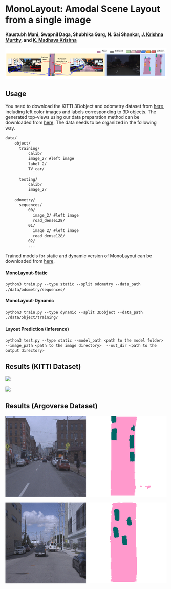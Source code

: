 # MonoLayout: Amodal Scene Layout from a single image
#### Kaustubh Mani, Swapnil Daga, Shubhika Garg, N. Sai Shankar, [J. Krishna Murthy](https://krrish94.github.io), and [K. Madhava Krishna](http://robotics.iiit.ac.in)


![](figs/teaserv5.png)


## Usage

You need to download the KITTI 3Dobject and odometry dataset from [here](http://www.cvlibs.net/datasets/kitti/eval_object.php?obj_benchmark=3d), including left color images and labels corresponding to 3D objects. The generated top-views using our data preparation method can be downloaded from [here](https://www.google.com/url?q=https://drive.google.com/file/d/1KhqsHbruE16BFEiIcvtbzuXxKGMbxogk/view?usp%3Dsharing&sa=D&source=hangouts&ust=1586514007721000&usg=AFQjCNGaBbJtbNyVWhv2Zf7AwKeKz-xBJQ). The data needs to be organized in the following way.



```angular2html
data/
    object/
      training/
          calib/
          image_2/ #left image
          label_2/
          TV_car/
        
      testing/
          calib/
          image_2/

    odometry/
      sequences/
          00/
            image_2/ #left image
            road_dense128/
          01/
            image_2/ #left image
            road_dense128/
          02/
          ...

```


Trained models for static and dynamic version of MonoLayout can be downloaded from [here](https://drive.google.com/drive/folders/10YYjjqS5Qa4N61E9MT2FA5Zxb-X1xhsI?usp=sharing).

#### MonoLayout-Static

```
python3 train.py --type static --split odometry --data_path ./data/odometry/sequences/ 
```



#### MonoLayout-Dynamic

```
python3 train.py --type dynamic --split 3Dobject --data_path ./data/object/training/
```


#### Layout Prediction (Inference)


```
python3 test.py --type static --model_path <path to the model folder> --image_path <path to the image directory>  --out_dir <path to the output directory> 
```




## Results (KITTI Dataset)


![](figs/kitti1.gif)


![](figs/kitti_final.gif)


## Results (Argoverse Dataset)

![](figs/argo_2.gif)


![](figs/argo_1.gif)

